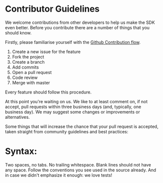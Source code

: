 # Contributor Guidelines

We welcome contributions from other developers to help us make the SDK even better.
Before you contribute there are a number of things that you should know.

Firstly, please familiarise yourself with the [Github Contribution flow](https://guides.github.com/introduction/flow/).

1. Create a new issue for the feature
2. Fork the project
3. Create a branch
4. Add commits
5. Open a pull request
6. Code review
7. Merge with master

Every feature should follow this procedure.

At this point you're waiting on us. We like to at least comment on, if not accept, pull requests within three business days (and, typically, one business day). We may suggest some changes or improvements or alternatives.

Some things that will increase the chance that your pull request is accepted, taken straight from community guidelines and best practices:

# Syntax:

Two spaces, no tabs.
No trailing whitespace.
Blank lines should not have any space.
Follow the conventions you see used in the source already.
And in case we didn't emphasize it enough: we love tests!
